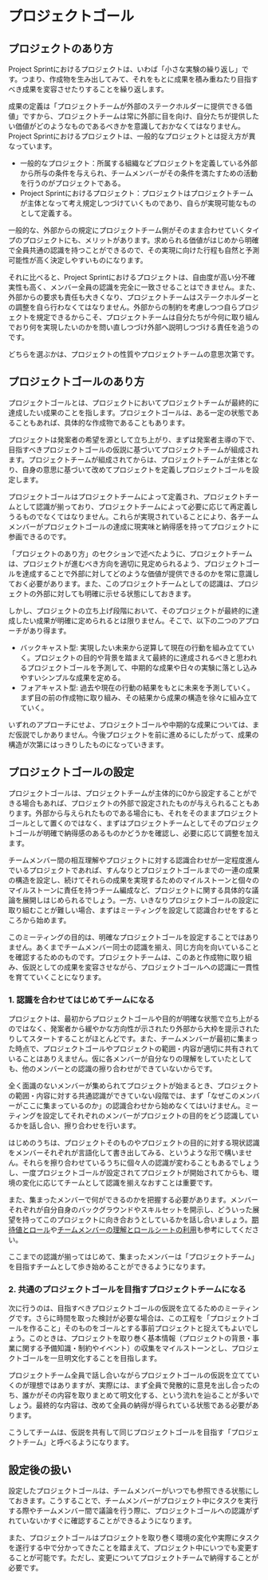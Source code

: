 # プロジェクトゴール

## プロジェクトのあり方

Project Sprintにおけるプロジェクトは、いわば「小さな実験の繰り返し」です。つまり、作成物を生み出してみて、それをもとに成果を積み重ねたり目指すべき成果を変容させたりすることを繰り返します。

成果の定義は「プロジェクトチームが外部のステークホルダーに提供できる価値」ですから、プロジェクトチームは常に外部に目を向け、自分たちが提供したい価値がどのようなものであるべきかを意識しておかなくてはなりません。Project Sprintにおけるプロジェクトは、一般的なプロジェクトとは捉え方が異なっています。

- 一般的なプロジェクト：所属する組織などプロジェクトを定義している外部から所与の条件を与えられ、チームメンバーがその条件を満たすための活動を行うのがプロジェクトである。
- Project Sprintにおけるプロジェクト：プロジェクトはプロジェクトチームが主体となって考え規定しつづけていくものであり、自らが実現可能なものとして定義する。

一般的な、外部からの規定にプロジェクトチーム側がそのまま合わせていくタイプのプロジェクトにも、メリットがあります。求められる価値がはじめから明確で全員共通の認識を持つことができるので、その実現に向けた行程も自然と予測可能性が高く決定しやすいものになります。

それに比べると、Project Sprintにおけるプロジェクトは、自由度が高い分不確実性も高く、メンバー全員の認識を完全に一致させることはできません。また、外部からの要求も責任も大きくなり、プロジェクトチームはステークホルダーとの調整を自ら行わなくてはなりません。外部からの制約を考慮しつつ自らプロジェクトを規定できるからこそ、プロジェクトチームは自分たちが今何に取り組んでおり何を実現したいのかを問い直しつづけ外部へ説明しつづける責任を追うのです。

どちらを選ぶかは、プロジェクトの性質やプロジェクトチームの意思次第です。

## プロジェクトゴールのあり方

プロジェクトゴールとは、プロジェクトにおいてプロジェクトチームが最終的に達成したい成果のことを指します。プロジェクトゴールは、ある一定の状態であることもあれば、具体的な作成物であることもあります。

プロジェクトは発案者の希望を源として立ち上がり、まずは発案者主導の下で、目指すべきプロジェクトゴールの仮説に基づいてプロジェクトチームが組成されます。プロジェクトチームが組成されてからは、プロジェクトチームが主体となり、自身の意思に基づいて改めてプロジェクトを定義しプロジェクトゴールを設定します。

プロジェクトゴールはプロジェクトチームによって定義され、プロジェクトチームとして認識が揃っており、プロジェクトチームによって必要に応じて再定義しうるものでなくてはなりません。これらが実現されていることにより、各チームメンバーがプロジェクトゴールの達成に現実味と納得感を持ってプロジェクトに参画できるのです。

「プロジェクトのあり方」のセクションで述べたように、プロジェクトチームは、プロジェクトが進むべき方向を適切に見定められるよう、プロジェクトゴールを達成することで外部に対してどのような価値が提供できるのかを常に意識しておく必要があります。また、このプロジェクトチームとしての認識は、プロジェクトの外部に対しても明確に示せる状態にしておきます。

しかし、プロジェクトの立ち上げ段階において、そのプロジェクトが最終的に達成したい成果が明確に定められるとは限りません。そこで、以下の二つのアプローチがあり得ます。

- バックキャスト型: 実現したい未来から逆算して現在の行動を組み立てていく。プロジェクトの目的や背景を踏まえて最終的に達成されるべきと思われるプロジェクトゴールを予測して、中期的な成果や日々の実験に落とし込みやすいシンプルな成果を定める。
- フォアキャスト型: 過去や現在の行動の結果をもとに未来を予測していく。まず目の前の作成物に取り組み、その結果から成果の構造を徐々に組み立てていく。

いずれのアプローチにせよ、プロジェクトゴールや中期的な成果については、まだ仮説でしかありません。今後プロジェクトを前に進めるにしたがって、成果の構造が次第にはっきりしたものになっていきます。

## プロジェクトゴールの設定

プロジェクトゴールは、プロジェクトチームが主体的に0から設定することができる場合もあれば、プロジェクトの外部で設定されたものが与えられることもあります。外部から与えられたものである場合にも、それをそのままプロジェクトゴールとして置くのではなく、まずはプロジェクトチームとしてそのプロジェクトゴールが明確で納得感のあるものかどうかを確認し、必要に応じて調整を加えます。

チームメンバー間の相互理解やプロジェクトに対する認識合わせが一定程度進んでいるプロジェクトであれば、すんなりとプロジェクトゴールまでの一連の成果の構造を設定し、続けてそれらの成果を実現するためのマイルストーンと個々のマイルストーンに責任を持つチーム編成など、プロジェクトに関する具体的な議論を展開しはじめられるでしょう。一方、いきなりプロジェクトゴールの設定に取り組むことが難しい場合、まずはミーティングを設定して認識合わせをするところから始めます。

このミーティングの目的は、明確なプロジェクトゴールを設定することではありません。あくまでチームメンバー同士の認識を揃え、同じ方向を向いていることを確認するためのものです。プロジェクトチームは、このあと作成物に取り組み、仮説としての成果を変容させながら、プロジェクトゴールへの認識に一貫性を育てていくことになります。

### 1. 認識を合わせてはじめてチームになる

プロジェクトは、最初からプロジェクトゴールや目的が明確な状態で立ち上がるのではなく、発案者から緩やかな方向性が示されたり外部から大枠を提示されたりしてスタートすることがほとんどです。また、チームメンバーが最初に集まった時点で、プロジェクトゴールやプロジェクトの範囲・内容が適切に共有されていることはありえません。仮に各メンバーが自分なりの理解をしていたとしても、他のメンバーとの認識の擦り合わせができていないからです。

全く面識のないメンバーが集められてプロジェクトが始まるとき、プロジェクトの範囲・内容に対する共通認識ができていない段階では、まず「なぜこのメンバーがここに集まっているのか」の認識合わせから始めなくてはいけません。ミーティングを設定してそれぞれのメンバーがプロジェクトの目的をどう認識しているかを話し合い、擦り合わせを行います。

はじめのうちは、プロジェクトそのものやプロジェクトの目的に対する現状認識をメンバーそれぞれが言語化して書き出してみる、というような形で構いません。それらを擦り合わせているうちに個々人の認識が変わることもあるでしょうし、一度プロジェクトゴールが設定されてプロジェクトが開始されてからも、環境の変化に応じてチームとして認識を揃えなおすことは重要です。

また、集まったメンバーで何ができるのかを把握する必要があります。メンバーそれぞれが自分自身のバックグラウンドやスキルセットを開示し、どういった展望を持ってこのプロジェクトに向き合おうとしているかを話し合いましょう。[期待値とロール](../theory/rolls.md)や[チームメンバーの理解とロールシートの利用](rolls.md)も参考にしてください。

ここまでの認識が揃ってはじめて、集まったメンバーは「プロジェクトチーム」を目指すチームとして歩き始めることができるようになります。

### 2. 共通のプロジェクトゴールを目指すプロジェクトチームになる

次に行うのは、目指すべきプロジェクトゴールの仮説を立てるためのミーティングです。さらに時間を取った検討が必要な場合は、この工程を「プロジェクトゴールを作ること」そのものをゴールとする事前プロジェクトと捉えてもよいでしょう。このときは、プロジェクトを取り巻く基本情報（プロジェクトの背景・事業に関する予備知識・制約やイベント）の収集をマイルストーンとし、プロジェクトゴールを一旦明文化することを目指します。

プロジェクトチーム全員で話し合いながらプロジェクトゴールの仮説を立てていくのが理想ではありますが、実際には、まず全員で発散的に意見を出し合ったのち、誰かがその内容を取りまとめて明文化する、という流れを辿ることが多いでしょう。最終的な内容は、改めて全員の納得が得られている状態である必要があります。

こうしてチームは、仮説を共有して同じプロジェクトゴールを目指す「プロジェクトチーム」と呼べるようになります。

## 設定後の扱い

設定したプロジェクトゴールは、チームメンバーがいつでも参照できる状態にしておきます。こうすることで、チームメンバーがプロジェクト中にタスクを実行する際やチームメンバー間で議論を行う際に、プロジェクトゴールへの認識がずれていないかすぐに確認することができるようになります。

また、プロジェクトゴールはプロジェクトを取り巻く環境の変化や実際にタスクを遂行する中で分かってきたことを踏まえて、プロジェクト中にいつでも変更することが可能です。ただし、変更についてプロジェクトチームで納得することが必要です。
